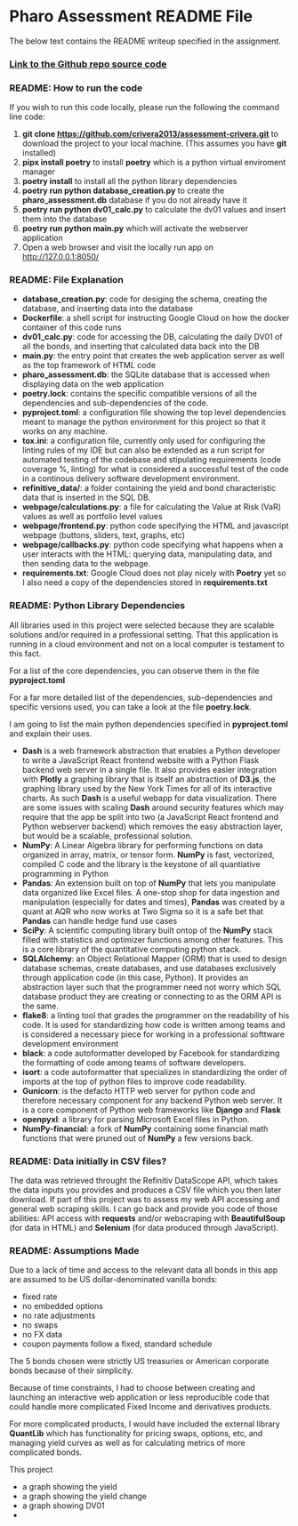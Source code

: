 # Pharo Assessment README File

The below text contains the README writeup specified in the assignment.

### [Link to the Github repo source code](https://github.com/crivera2013/assessment-crivera)


### README: How to run the code

If you wish to run this code locally, please run the following the command line code:


1. **git clone https://github.com/crivera2013/assessment-crivera.git** to download the project to your local machine. (This assumes you have **git** installed)
2. **pipx install poetry** to install **poetry** which is a python virtual enviroment manager
3. **poetry install** to install all the python library dependencies
4. **poetry run python database_creation.py** to create the **pharo_assessment.db** database if you do not already have it
5. **poetry run python dv01_calc.py** to calculate the dv01 values and insert them into the database
6. **poetry run python main.py** which will activate the webserver application
7. Open a web browser and visit the locally run app on http://127.0.0.1:8050/


### README: File Explanation
- **database_creation.py**: code for desiging the schema, creating the database, and inserting data into the database
- **Dockerfile**: a shell script for instructing Google Cloud on how the docker container of this code runs
- **dv01_calc.py**: code for accessing the DB, calculating the daily DV01 of all the bonds, and inserting that calculated data back into the DB
- **main.py**: the entry point that creates the web application server as well as the top framework of HTML code
- **pharo_assessment.db**: the SQLite database that is accessed when displaying data on the web application
- **poetry.lock**: contains the specific compatible versions of all the dependencies and sub-dependencies of the code.
- **pyproject.toml**: a configuration file showing the top level dependencies meant to manage the python environment for this project so that it works on any machine.
- **tox.ini**: a configuration file, currently only used for configuring the linting rules of my IDE but can also be extended as a run script for automated testing of the codebase and stipulating requirements (code coverage %, linting) for what is considered a successful test of the code in a continous delivery software development environment.
- **refinitive_data/**: a folder containing the yield and bond characteristic data that is inserted in the SQL DB.
- **webpage/calculations.py**: a file for calculating the Value at Risk (VaR) values as well as portfolio level values
- **webpage/frontend.py**: python code specifying the HTML and javascript webpage (buttons, sliders, text, graphs, etc)
- **webpage/callbacks.py**: python code specifying what happens when a user interacts with the HTML: querying data, manipulating data, and then sending data to the webpage.
- **requirements.txt**: Google Cloud does not play nicely with **Poetry** yet so I also need a copy of the dependencies stored in **requirements.txt**

### README: Python Library Dependencies

All libraries used in this project were selected because they are scalable solutions and/or required in a professional setting.  That this application is running in a cloud environment and not on a local computer is testament to this fact.

For a list of the core dependencies, you can observe them in the file **pyproject.toml**

For a far more detailed list of the dependencies, sub-dependencies and specific versions used, you can take a look at the file **poetry.lock**.

I am going to list the main python dependencies specified in **pyproject.toml** and explain their uses.

- **Dash** is a web framework abstraction that enables a Python developer to write a JavaScript React frontend website with a Python Flask backend web server in a single file.  It also provides easier integration with **Plotly** a graphing library that is itself an abstraction of **D3.js**, the graphing library used by the New York Times for all of its interactive charts.  As such **Dash** is a useful webapp for data visualization.  There are some issues with scaling **Dash** around security features which may require that the app be split into two (a JavaScript React frontend and Python webserver backend) which removes the easy abstraction layer, but would be a scalable, professional solution.
- **NumPy**: A Linear Algebra library for performing functions on data organized in array, matrix, or tensor form.  **NumPy** is fast, vectorized, compiled C code and the library is the keystone of all quantiative programming in Python
- **Pandas**: An extension built on top of **NumPy** that lets you manipulate data organized like Excel files.  A one-stop shop for data ingestion and manipulation (especially for dates and times), **Pandas** was created by a quant at AQR who now works at Two Sigma so it is a safe bet that **Pandas** can handle hedge fund use cases
- **SciPy**: A scientific computing library built ontop of the **NumPy** stack filled with statistics and optimizer functions among other features.  This is a core library of the quantitative computing python stack.
- **SQLAlchemy**: an Object Relational Mapper (ORM) that is used to design database schemas, create databases, and use databases exclusively through application code (in this case, Python).  It provides an abstraction layer such that the programmer need not worry which SQL database product they are creating or connecting to as the ORM API is the same.
- **flake8**: a linting tool that grades the programmer on the readability of his code.  It is used for standardizing how code is written among teams and is considered a necessary piece for working in a professional softtware development environment
- **black**: a code autoformatter developed by Facebook for standardizing the formatting of code among teams of software developers.
- **isort**: a code autoformatter that specializes in standardizing the order of imports at the top of python files to improve code readability.
- **Gunicorn**: is the defacto HTTP web server for python code and therefore necessary component for any backend Python web server.  It is a core component of Python web frameworks like **Django** and **Flask**
- **openpyxl**: a library for parsing Microsoft Excel files in Python.
- **NumPy-financial**: a fork of **NumPy** containing some financial math functions that were pruned out of **NumPy** a few versions back.

### README: Data initially in CSV files?
The data was retrieved throught the Refinitiv DataScope API, which takes the data inputs you provides and produces a CSV file which you then later download. If part of this project was to assess my web API accessing and general web scraping skills.  I can go back and provide you code of those abilities: API access with **requests** and/or webscraping with **BeautifulSoup** (for data in HTML) and **Selenium** (for data produced through JavaScript).

### README: Assumptions Made

Due to a lack of time and access to the relevant data all bonds in this app are assumed to be US dollar-denominated vanilla bonds:
- fixed rate
- no embedded options
- no rate adjustments
- no swaps
- no FX data
- coupon payments follow a fixed, standard schedule

The 5 bonds chosen were strictly US treasuries or American corporate bonds because of their simplicity.

Because of time constraints, I had to choose between creating and launching an interactive web application or less reproducible code that could handle more complicated Fixed Income and derivatives products.

For more complicated products, I would have included the external library **QuantLib** which has functionality for pricing swaps, options, etc, and managing yield curves as well as for calculating metrics of more complicated bonds.

This project

- a graph showing the yield
- a graph showing the yield change
- a graph showing DV01
-